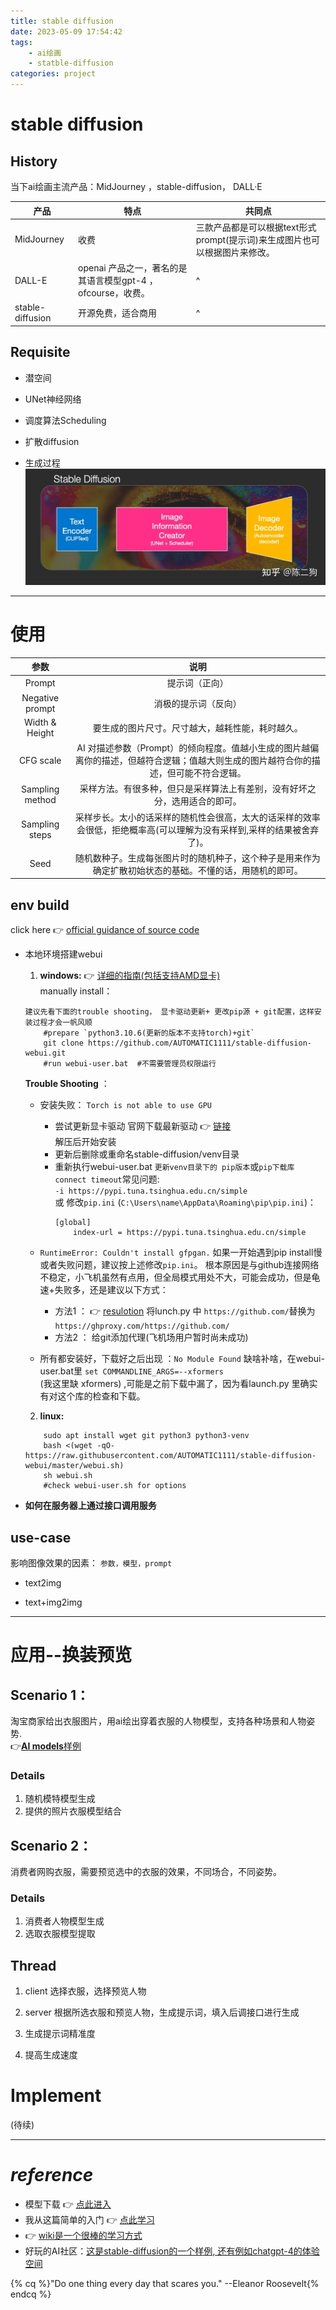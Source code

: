 ```yaml
---
title: stable diffusion
date: 2023-05-09 17:54:42
tags:
	- ai绘画
	- statble-diffusion
categories: project 
---
```


# stable diffusion

## History
当下ai绘画主流产品：MidJourney ，stable-diffusion， DALL·E

   产品          | 特点 | 共同点
   ---           | ---  | ---
MidJourney       |  收费 | 三款产品都是可以根据text形式prompt(提示词)来生成图片也可以根据图片来修改。
DALL-E           | openai 产品之一，著名的是其语言模型gpt-4 ，ofcourse，收费。| ^
stable-diffusion | 开源免费，适合商用  | ^

## Requisite
- 潜空间

- UNet神经网络

- 调度算法Scheduling

- 扩散diffusion

- 生成过程
![图像生成过程](stable-diffusion/image.jpg)

------------

# 使用
参数            |   说明
 :---:          |    :-:
Prompt          |    提示词（正向）
Negative prompt	| 消极的提示词（反向）
Width & Height	|要生成的图片尺寸。尺寸越大，越耗性能，耗时越久。
CFG scale       |	AI 对描述参数（Prompt）的倾向程度。值越小生成的图片越偏离你的描述，但越符合逻辑；值越大则生成的图片越符合你的描述，但可能不符合逻辑。
Sampling method	| 采样方法。有很多种，但只是采样算法上有差别，没有好坏之分，选用适合的即可。
Sampling steps	|采样步长。太小的话采样的随机性会很高，太大的话采样的效率会很低，拒绝概率高(可以理解为没有采样到,采样的结果被舍弃了)。
Seed	        | 随机数种子。生成每张图片时的随机种子，这个种子是用来作为确定扩散初始状态的基础。不懂的话，用随机的即可。

## env build
click here :point_right: [official guidance of source code](https://github.com/AUTOMATIC1111/stable-diffusion-webui)
- 本地环境搭建webui
	1. **windows:**
	:point_right: [详细的指南(包括支持AMD显卡)](https://nerdschalk.com/install-stable-diffusion-windows/)  
	manually install：
	```	
	建议先看下面的trouble shooting， 显卡驱动更新+ 更改pip源 + git配置，这样安装过程才会一帆风顺
		#prepare `python3.10.6(更新的版本不支持torch)+git`
		git clone https://github.com/AUTOMATIC1111/stable-diffusion-webui.git
		#run webui-user.bat  #不需要管理员权限运行
	```
	
	**Trouble Shooting** ： 
	- 安装失败： `Torch is not able to use GPU`
		+ 尝试更新显卡驱动
			官网下载最新驱动 :point_right: [链接](https://www.nvidia.in/Download/index.aspx?lang=en)  
			解压后开始安装  
		+ 更新后删除或重命名stable-diffusion/venv目录
		+ 重新执行webui-user.bat
			`更新venv目录下的 pip版本`或`pip下载库connect timeout`常见问题:  
			` -i https://pypi.tuna.tsinghua.edu.cn/simple `   
			或 修改`pip.ini` (`C:\Users\name\AppData\Roaming\pip\pip.ini`)：
			```
			[global]
				index-url = https://pypi.tuna.tsinghua.edu.cn/simple
			```

	- `RuntimeError: Couldn't install gfpgan.`
	如果一开始遇到pip install慢或者失败问题，建议按上述修改`pip.ini`。
	根本原因是与github连接网络不稳定，小飞机虽然有点用，但全局模式用处不大，可能会成功，但是龟速+失败多，还是建议以下方式：  
		+ 方法1 ： :point_right: [resulotion](https://github.com/CompVis/stable-diffusion/issues/506#issuecomment-1438585062)
		将lunch.py 中 `https://github.com/`替换为 `https://ghproxy.com/https://github.com/`
		+ 方法2 ： 给git添加代理(飞机场用户暂时尚未成功)
	
	- 所有都安装好，下载好之后出现 ：`No Module Found`
	缺啥补啥，在webui-user.bat里 `set COMMANDLINE_ARGS=--xformers`  
	(我这里缺 xformers) ,可能是之前下载中漏了，因为看launch.py 里确实有对这个库的检查和下载。

	2. **linux:**
	```
		sudo apt install wget git python3 python3-venv
		bash <(wget -qO- https://raw.githubusercontent.com/AUTOMATIC1111/stable-diffusion-webui/master/webui.sh)
		sh webui.sh
		#check webui-user.sh for options
	```

- **如何在服务器上通过接口调用服务**

## use-case
影响图像效果的因素： `参数，模型，prompt`
- text2img

- text+img2img

---------
# 应用--换装预览

## Scenario 1：
淘宝商家给出衣服图片，用ai绘出穿着衣服的人物模型，支持各种场景和人物姿势.  
:point_right:[**AI models**样例](https://www.zmo.ai/aimodels/)
### Details
1. 随机模特模型生成
2. 提供的照片衣服模型结合

## Scenario 2：
消费者网购衣服，需要预览选中的衣服的效果，不同场合，不同姿势。
### Details
1. 消费者人物模型生成
2. 选取衣服模型提取

## Thread
1. client
选择衣服，选择预览人物
2. server
根据所选衣服和预览人物，生成提示词，填入后调接口进行生成

3. 生成提示词精准度
4. 提高生成速度



# Implement
(待续)

--------
# ***reference***
- 模型下载 :point_right: [点此进入](https://civitai.com/)
- 我从这篇简单的入门 :point_right: [点此学习](https://zhuanlan.zhihu.com/p/610094594?utm_id=0)
- :point_right: [wiki是一个很棒的学习方式](https://zh.wikipedia.org/zh-cn/Stable_Diffusion)
- 好玩的AI社区：[这是stable-diffusion的一个样例, 还有例如chatgpt-4的体验空间](https://huggingface.co/spaces/stabilityai/stable-diffusion)


{% cq %}"Do one thing every day that scares you." --Eleanor Roosevelt{% endcq %}